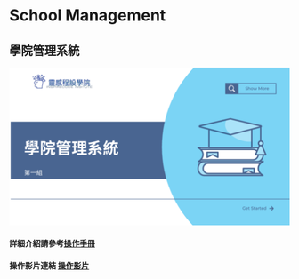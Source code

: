 # School Management
## 學院管理系統
![image](https://github.com/Ruruko1999/SchoolManagement/blob/main/%E5%AD%B8%E9%99%A2%E7%AE%A1%E7%90%86%E7%B3%BB%E7%B5%B1%E5%B0%81%E9%9D%A2.png)

#### 詳細介紹請參考[操作手冊](https://github.com/Ruruko1999/SchoolManagement/blob/main/%E5%AD%B8%E9%99%A2%E7%AE%A1%E7%90%86%E7%B3%BB%E7%B5%B1.pdf)
#### 操作影片連結 [操作影片](https://youtu.be/Bil3ytVJMs0)

